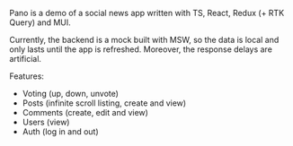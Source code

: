 Pano is a demo of a social news app written with TS, React, Redux (+ RTK Query) and MUI.

Currently, the backend is a mock built with MSW, so the data is local and only lasts until the app is refreshed. Moreover, the response delays are artificial.

Features:
- Voting (up, down, unvote)
- Posts (infinite scroll listing, create and view)
- Comments (create, edit and view)
- Users (view)
- Auth (log in and out)
